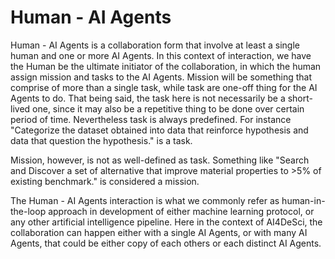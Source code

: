# Human - AI Agents

Human - AI Agents is a collaboration form that involve at least a single human and one or more AI Agents. In this context of interaction, we have the Human be the ultimate initiator of the collaboration, in which the human assign mission and tasks to the AI Agents. Mission will be something that comprise of more than a single task, while task are one-off thing for the AI Agents to do. That being said, the task here is not necessarily be a short-lived one, since it may also be a repetitive thing to be done over certain period of time. Nevertheless task is always predefined. For instance "Categorize the dataset obtained into data that reinforce hypothesis and data that question the hypothesis." is a task.&#x20;

Mission, however, is not as well-defined as task. Something like "Search and Discover a set of alternative that improve material properties to >5% of existing benchmark." is considered a mission.

The Human - AI Agents interaction is what we commonly refer as human-in-the-loop approach in development of either machine learning protocol, or any other artificial intelligence pipeline. Here in the context of AI4DeSci, the collaboration can happen either with a single AI Agents, or with many AI Agents, that could be either copy of each others or each distinct AI Agents. &#x20;
